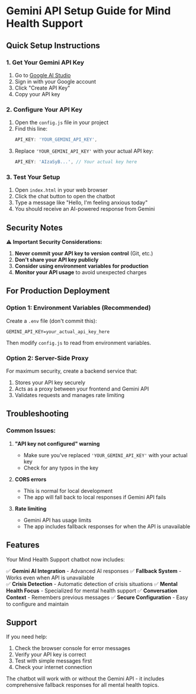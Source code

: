 # Gemini API Setup Guide for Mind Health Support

## Quick Setup Instructions

### 1. Get Your Gemini API Key

1. Go to [Google AI Studio](https://makersuite.google.com/app/apikey)
2. Sign in with your Google account
3. Click "Create API Key"
4. Copy your API key

### 2. Configure Your API Key

1. Open the `config.js` file in your project
2. Find this line:
   ```javascript
   API_KEY: 'YOUR_GEMINI_API_KEY',
   ```
3. Replace `'YOUR_GEMINI_API_KEY'` with your actual API key:
   ```javascript
   API_KEY: 'AIzaSyB...', // Your actual key here
   ```

### 3. Test Your Setup

1. Open `index.html` in your web browser
2. Click the chat button to open the chatbot
3. Type a message like "Hello, I'm feeling anxious today"
4. You should receive an AI-powered response from Gemini

## Security Notes

⚠️ **Important Security Considerations:**

1. **Never commit your API key to version control** (Git, etc.)
2. **Don't share your API key publicly**
3. **Consider using environment variables for production**
4. **Monitor your API usage** to avoid unexpected charges

## For Production Deployment

### Option 1: Environment Variables (Recommended)
Create a `.env` file (don't commit this):
```
GEMINI_API_KEY=your_actual_api_key_here
```

Then modify `config.js` to read from environment variables.

### Option 2: Server-Side Proxy
For maximum security, create a backend service that:
1. Stores your API key securely
2. Acts as a proxy between your frontend and Gemini API
3. Validates requests and manages rate limiting

## Troubleshooting

### Common Issues:

1. **"API key not configured" warning**
   - Make sure you've replaced `'YOUR_GEMINI_API_KEY'` with your actual key
   - Check for any typos in the key

2. **CORS errors**
   - This is normal for local development
   - The app will fall back to local responses if Gemini API fails

3. **Rate limiting**
   - Gemini API has usage limits
   - The app includes fallback responses for when the API is unavailable

## Features

Your Mind Health Support chatbot now includes:

✅ **Gemini AI Integration** - Advanced AI responses
✅ **Fallback System** - Works even when API is unavailable  
✅ **Crisis Detection** - Automatic detection of crisis situations
✅ **Mental Health Focus** - Specialized for mental health support
✅ **Conversation Context** - Remembers previous messages
✅ **Secure Configuration** - Easy to configure and maintain

## Support

If you need help:
1. Check the browser console for error messages
2. Verify your API key is correct
3. Test with simple messages first
4. Check your internet connection

The chatbot will work with or without the Gemini API - it includes comprehensive fallback responses for all mental health topics.
